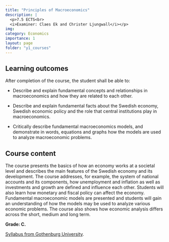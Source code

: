 ```yaml
---
title: "Principles of Macroeconomics"
description: |
  <p>7.5 ECTS<br>
  <i>Examiner: Claes Ek and Christer Ljungwall</i></p>
img:
category: Economics
importance: 1
layout: page
folder: "y1_courses"
---
```


## Learning outcomes

After completion of the course, the student shall be able to:

- Describe and explain fundamental concepts and relationships in macroeconomics
  and how they are related to each other.

- Describe and explain fundamental facts about the Swedish economy, Swedish
  economic policy and the role that central institutions play in macroeconomics.

- Critically describe fundamental macroeconomics models, and demonstrate in
  words, equations and graphs how the models are used to analyze macroeconomic
  problems.

## Course content

The course presents the basics of how an economy works at a societal level and describes
the main features of the Swedish economy and its development. The course addresses,
for example, the system of national accounts and its components, how unemployment
and inflation as well as investments and growth are defined and influence each other.
Students will also learn how monetary and fiscal policy can affect the economy.
Fundamental macroeconomic models are presented and students will gain an
understanding of how the models may be used to analyze various economic problems.
The course also shows how economic analysis differs across the short, medium and long
term.

**Grade: C.**

[Syllabus from Gothenburg University](https://kursplaner.gu.se/pdf/kurs/en/NEK101.pdf).
